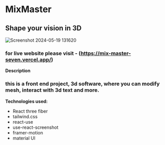 # MixMaster
## Shape your vision in 3D

![Screenshot 2024-05-19 131620](https://github.com/lukaChikashvili/MixMaster/assets/143882058/6a84b05a-4588-4f3d-a2d9-df9c460679a8)

### for live website please visit - (https://mix-master-seven.vercel.app/) ###

**Description**

### this is a front end project, 3d software, where you can modify mesh, interact with 3d text and more. ###

**Technologies used:**
- React three fiber
- tailwind.css
- react-use
- use-react-screenshot
- framer-motion
- material UI

  

